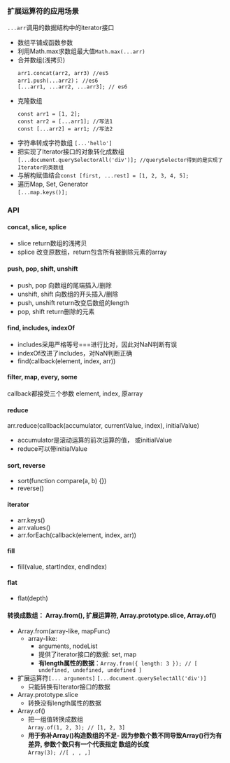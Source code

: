 ###  扩展运算符的应用场景
```...arr```调用的数据结构中的iterator接口       
- 数组平铺成函数参数   
- 利用Math.max求数组最大值```Math.max(...arr)```  
- 合并数组(浅拷贝) 
	```
	arr1.concat(arr2, arr3) //es5
	arr1.push(...arr2)； //es6
	[...arr1, ...arr2, ...arr3]; // es6
	```  
- 克隆数组  
	``` 
	const arr1 = [1, 2];
	const arr2 = [...arr1]; //写法1
	const [...arr2] = arr1; //写法2
	```   
- 字符串转成字符数组 ```[...'hello']```    
- 把实现了Iterator接口的对象转化成数组   
	```[...document.querySelectorAll('div')]; //querySelector得到的是实现了Iterator的类数组```    
- 与解构赋值结合```const [first, ...rest] = [1, 2, 3, 4, 5];```
- 遍历Map, Set, Generator  
	```[...map.keys()];```

### API
#### concat, slice, splice
- slice return数组的浅拷贝
- splice 改变原数组，return包含所有被删除元素的array

#### push, pop, shift, unshift
- push, pop 向数组的尾端插入/删除
- unshift, shift 向数组的开头插入/删除
- push, unshift return改变后数组的length
- pop, shift return删除的元素 

#### find, includes, indexOf
- includes采用严格等号===进行比对，因此对NaN判断有误
- indexOf改进了includes，对NaN判断正确
- find(callback(element, index, arr))

#### filter, map, every, some
callback都接受三个参数 element, index, 原array

#### reduce
arr.reduce(callback(accumulator, currentValue, index), initialValue)
- accumulator是滚动运算的前次运算的值， 或initialValue
- reduce可以带initialValue

#### sort, reverse
- sort(function compare(a, b) {})    
- reverse()

#### iterator
- arr.keys()
- arr.values()
- arr.forEach(callback(element, index, arr))

#### fill
- fill(value, startIndex, endIndex)

#### flat
- flat(depth)

#### 转换成数组： Array.from(), 扩展运算符, Array.prototype.slice, Array.of()
- Array.from(array-like, mapFunc)
	- array-like: 
		- arguments, nodeList
		- 提供了iterator接口的数据: set, map
		- **有length属性的数据**：```Array.from({ length: 3 }); // [ undefined, undefined, undefined ]```   
- 扩展运算符```[... arguments]``` ```[...document.querySelectAll('div')]```   
	- 只能转换有Iterator接口的数据  
- Array.prototype.slice
	- 转换没有length属性的数据
- Array.of()   
	- 把一组值转换成数组  
	```Array.of(1, 2, 3); // [1, 2, 3] ```  
	- **用于弥补Array()构造数组的不足- 因为参数个数不同导致Array()行为有差异, 参数个数只有一个代表指定 数组的长度**  
	```Array(3); //[ , , ,]```   